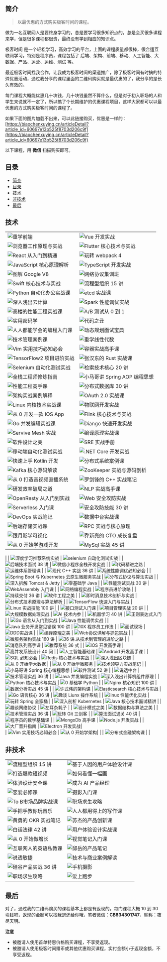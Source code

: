 

## 简介

> 以最优惠的方式购买极客时间的课程。

做为一名互联网人是要终身学习的，总是要学习很多知识点的，总是会买很多课程来学，但是很多课程都很贵，最终没有学到相应的知识点。

极客时间 是一个轻松学习，高效学习的平台，上面的课程质量都很棒，很合适互联网学习，特别是程序员，课程包括了 后端、架构、前端、移动、人工智能、大数据、产品、运营、运维、测试 等。

最近极客时间找我合作，让我成为极客时间的渠道推广，除了极客时间有时搞的特殊优惠活动，通过我分享的课程里面的二维码购买就是最优惠的了，我分享的是长久有效的。

每门课程大概能优惠几十块钱，几十块钱虽然不算什么，但是对于初入职场的人和学生来说就不一定了，所以搞了个长期维护的优惠课程项目，这样大家都可以以最优惠的方式购买极客时间的课程了。

如果下面的图片加载不出来，可以此链接购买，优惠是一样的：[https://biaochenxuying.cn/articleDetail?article_id=60697e13b525f8703d206c9f](https://biaochenxuying.cn/articleDetail?article_id=60697e13b525f8703d206c9f)

以下课程，用 **微信** 扫描购买即可。

## 目录

- [简介](#简介)
- [目录](#目录)
- [技术](#技术)
- [非技术](#非技术)
- [最后](#最后)

## 技术

|  |  | 
| --- | --- |
| ![重学前端](https://upload-images.jianshu.io/upload_images/12890819-8c5f5f92e11fbc76.jpg?imageMogr2/auto-orient/strip%7CimageView2/2/w/1240)  | ![Vue 开发实战](https://upload-images.jianshu.io/upload_images/12890819-66a0052ec5a9a49f.jpg?imageMogr2/auto-orient/strip%7CimageView2/2/w/1240)  | 
|  ![浏览器工作原理与实战](https://upload-images.jianshu.io/upload_images/12890819-da6d3bb1cb8a9104.jpg?imageMogr2/auto-orient/strip%7CimageView2/2/w/1240) | ![Flutter 核心技术与实战](https://upload-images.jianshu.io/upload_images/12890819-a60a680df0e570c2.jpg?imageMogr2/auto-orient/strip%7CimageView2/2/w/1240)  | 
|  ![React 从入门到精通](https://upload-images.jianshu.io/upload_images/12890819-5971eb6a1a931301.jpg?imageMogr2/auto-orient/strip%7CimageView2/2/w/1240) |  ![玩转 webpack 4](https://upload-images.jianshu.io/upload_images/12890819-bc71fc3e9001d40c.jpg?imageMogr2/auto-orient/strip%7CimageView2/2/w/1240) | 
|  ![JavaScript 核心原理解析](https://upload-images.jianshu.io/upload_images/12890819-906f438c3c0cee97.jpg?imageMogr2/auto-orient/strip%7CimageView2/2/w/1240) |  ![TypeScript 开发实战](https://upload-images.jianshu.io/upload_images/12890819-206e93f3fb853d8c.jpg?imageMogr2/auto-orient/strip%7CimageView2/2/w/1240) | 
|  ![图解 Google V8](https://upload-images.jianshu.io/upload_images/12890819-066dd2a46b8f1708.jpg?imageMogr2/auto-orient/strip%7CimageView2/2/w/1240) |  ![网络协议集训班](https://upload-images.jianshu.io/upload_images/12890819-8fe4b4d5dd5d58cd.jpg?imageMogr2/auto-orient/strip%7CimageView2/2/w/1240) |
|  ![Swift 核心技术与实战](https://upload-images.jianshu.io/upload_images/12890819-f758b47d571c8d06.jpg?imageMogr2/auto-orient/strip%7CimageView2/2/w/1240) |  ![流程型组织 15 讲](https://upload-images.jianshu.io/upload_images/12890819-7106fa1d52c4e00f.jpg?imageMogr2/auto-orient/strip%7CimageView2/2/w/1240) | 
|  ![Python 自动化办公实战课](https://upload-images.jianshu.io/upload_images/12890819-9a60d94113bc209b.jpg?imageMogr2/auto-orient/strip%7CimageView2/2/w/1240) | ![etcd 实战课](https://upload-images.jianshu.io/upload_images/12890819-c38efe20883b2f1e.jpg?imageMogr2/auto-orient/strip%7CimageView2/2/w/1240)  | 
|  ![深入浅出云计算](https://upload-images.jianshu.io/upload_images/12890819-b2cc9bd2863498a8.jpg?imageMogr2/auto-orient/strip%7CimageView2/2/w/1240) | ![Spark 性能调优实战](https://upload-images.jianshu.io/upload_images/12890819-99814f9c20971502.jpg?imageMogr2/auto-orient/strip%7CimageView2/2/w/1240)  | 
|  ![高楼的性能工程实战课](https://upload-images.jianshu.io/upload_images/12890819-0503f8a3ed332ec8.jpg?imageMogr2/auto-orient/strip%7CimageView2/2/w/1240) | ![A/B 测试从 0 到 1](https://upload-images.jianshu.io/upload_images/12890819-f9027a4eeadd919e.jpg?imageMogr2/auto-orient/strip%7CimageView2/2/w/1240)  | 
|  ![实用密码学](https://upload-images.jianshu.io/upload_images/12890819-aee17507623590d6.jpg?imageMogr2/auto-orient/strip%7CimageView2/2/w/1240) | ![代码之丑](https://upload-images.jianshu.io/upload_images/12890819-258abcebc89bdb64.jpg?imageMogr2/auto-orient/strip%7CimageView2/2/w/1240)  | 
|  ![人人都能学会的编程入门课](https://upload-images.jianshu.io/upload_images/12890819-bd3ff646eb123b6f.jpg?imageMogr2/auto-orient/strip%7CimageView2/2/w/1240) | ![动态规划面试宝典](https://upload-images.jianshu.io/upload_images/12890819-5839306dab5a1b01.jpg?imageMogr2/auto-orient/strip%7CimageView2/2/w/1240)  | 
| ![技术管理案例课](https://upload-images.jianshu.io/upload_images/12890819-3ffd0e317e08eaf4.jpg?imageMogr2/auto-orient/strip%7CimageView2/2/w/1240)  |  ![重学线性代数](https://upload-images.jianshu.io/upload_images/12890819-adbe0b7d12b4245a.jpg?imageMogr2/auto-orient/strip%7CimageView2/2/w/1240)   | 
|   ![Vim 实用技巧必知必会](https://upload-images.jianshu.io/upload_images/12890819-1ffeef306406cff0.jpg?imageMogr2/auto-orient/strip%7CimageView2/2/w/1240)   |  ![容器实战高手课](https://upload-images.jianshu.io/upload_images/12890819-0cc71922d486bfe6.jpg?imageMogr2/auto-orient/strip%7CimageView2/2/w/1240) | 
|  ![TensorFlow2 项目进阶实战](https://upload-images.jianshu.io/upload_images/12890819-897ad8aba6c6ef68.jpg?imageMogr2/auto-orient/strip%7CimageView2/2/w/1240) |  ![张汉东的 Rust 实战课](https://upload-images.jianshu.io/upload_images/12890819-9cd69df79166769b.jpg?imageMogr2/auto-orient/strip%7CimageView2/2/w/1240) | 
|  ![Selenium 自动化测试实战](https://upload-images.jianshu.io/upload_images/12890819-1f88885cf412b806.jpg?imageMogr2/auto-orient/strip%7CimageView2/2/w/1240) |  ![检索技术核心 20 讲](https://upload-images.jianshu.io/upload_images/12890819-ffb6926130f892ef.jpg?imageMogr2/auto-orient/strip%7CimageView2/2/w/1240) | 
|  ![全栈工程师修炼指南](https://upload-images.jianshu.io/upload_images/12890819-a6b4ceed6973eb86.jpg?imageMogr2/auto-orient/strip%7CimageView2/2/w/1240) |  ![小马哥讲 Spring AOP 编程思想](https://upload-images.jianshu.io/upload_images/12890819-8f313cf976c72e9b.jpg?imageMogr2/auto-orient/strip%7CimageView2/2/w/1240) | 
| ![性能工程高手课](https://upload-images.jianshu.io/upload_images/12890819-3744372fc787d9ee.jpg?imageMogr2/auto-orient/strip%7CimageView2/2/w/1240)  | ![分布式数据库 30 讲](https://upload-images.jianshu.io/upload_images/12890819-f67df47b68a2f6c2.jpg?imageMogr2/auto-orient/strip%7CimageView2/2/w/1240) | 
| ![架构实战案例解释](https://upload-images.jianshu.io/upload_images/12890819-c2c0e48d346bc54f.jpg?imageMogr2/auto-orient/strip%7CimageView2/2/w/1240)  |  ![OAuth 2.0 实战课](https://upload-images.jianshu.io/upload_images/12890819-fde1c6b226e005b3.jpg?imageMogr2/auto-orient/strip%7CimageView2/2/w/1240) | 
| ![Linux 内核技术实战课](https://upload-images.jianshu.io/upload_images/12890819-4e6d87ad73d4f648.jpg?imageMogr2/auto-orient/strip%7CimageView2/2/w/1240)  | ![物联网开发实战](https://upload-images.jianshu.io/upload_images/12890819-4390f6ae81c507d2.jpg?imageMogr2/auto-orient/strip%7CimageView2/2/w/1240)  | 
|  ![从 0 开发一款 IOS App](https://upload-images.jianshu.io/upload_images/12890819-4d5e6e2e978e6829.jpg?imageMogr2/auto-orient/strip%7CimageView2/2/w/1240)   |  ![Flink 核心技术与实战](https://upload-images.jianshu.io/upload_images/12890819-50ff3dbff1ce6fc7.jpg?imageMogr2/auto-orient/strip%7CimageView2/2/w/1240)  |
|  ![Go 并发编辑实战课](https://upload-images.jianshu.io/upload_images/12890819-b9aac3141e761b6e.jpg?imageMogr2/auto-orient/strip%7CimageView2/2/w/1240)  |  ![Diango 快速开发实战](https://upload-images.jianshu.io/upload_images/12890819-5888367000117f61.jpg?imageMogr2/auto-orient/strip%7CimageView2/2/w/1240)  | 
|  ![Servive Mesh 实战](https://upload-images.jianshu.io/upload_images/12890819-afc7789c34f5b84c.jpg?imageMogr2/auto-orient/strip%7CimageView2/2/w/1240) | ![编译原理实战课](https://upload-images.jianshu.io/upload_images/12890819-459b9e414d94d37e.jpg?imageMogr2/auto-orient/strip%7CimageView2/2/w/1240)  | 
|  ![软件设计之美](https://upload-images.jianshu.io/upload_images/12890819-419c1a73a33e581a.jpg?imageMogr2/auto-orient/strip%7CimageView2/2/w/1240) |  ![SRE 实战手册](https://upload-images.jianshu.io/upload_images/12890819-0876bac429ce5ff3.jpg?imageMogr2/auto-orient/strip%7CimageView2/2/w/1240) | 
|  ![移动端自动化测试实战](https://upload-images.jianshu.io/upload_images/12890819-e8cc25a70d835dc1.jpg?imageMogr2/auto-orient/strip%7CimageView2/2/w/1240) | ![.NET Core 开发实战](https://upload-images.jianshu.io/upload_images/12890819-2e0b1184c6d099c6.jpg?imageMogr2/auto-orient/strip%7CimageView2/2/w/1240)  | 
|  ![快速上手 Kotlin 开发](https://upload-images.jianshu.io/upload_images/12890819-ac0c69ba84a23e4a.jpg?imageMogr2/auto-orient/strip%7CimageView2/2/w/1240)  |  ![分布式系统案例课](https://upload-images.jianshu.io/upload_images/12890819-b3def9158a588718.jpg?imageMogr2/auto-orient/strip%7CimageView2/2/w/1240) | 
| ![Kafka 核心源码解读](https://upload-images.jianshu.io/upload_images/12890819-a4e758eeea8b1fcb.jpg?imageMogr2/auto-orient/strip%7CimageView2/2/w/1240)  | ![ZooKeeper 实战与源码剖析](https://upload-images.jianshu.io/upload_images/12890819-e8649a06b6d4a259.jpg?imageMogr2/auto-orient/strip%7CimageView2/2/w/1240)  | 
|  ![从 0 打造音视频直播系统](https://upload-images.jianshu.io/upload_images/12890819-3af5788060b5fd1b.jpg?imageMogr2/auto-orient/strip%7CimageView2/2/w/1240) |  ![罗剑锋的 C++ 实战笔记](https://upload-images.jianshu.io/upload_images/12890819-0b131b1bb5796f0a.jpg?imageMogr2/auto-orient/strip%7CimageView2/2/w/1240) | 
| ![研发效率破局之道](https://upload-images.jianshu.io/upload_images/12890819-28cd92b102b2730d.jpg?imageMogr2/auto-orient/strip%7CimageView2/2/w/1240)  | ![NLP 实战高手课](https://upload-images.jianshu.io/upload_images/12890819-2adc8d2dc6c4b6da.jpg?imageMogr2/auto-orient/strip%7CimageView2/2/w/1240)  | 
| ![OpenResty 从入门到实战](https://upload-images.jianshu.io/upload_images/12890819-8c2428160359c3cf.jpg?imageMogr2/auto-orient/strip%7CimageView2/2/w/1240)  | ![Web 安全攻防实战](https://upload-images.jianshu.io/upload_images/12890819-f0f44d948d40d396.jpg?imageMogr2/auto-orient/strip%7CimageView2/2/w/1240)  | 
| ![Serverless 入门课](https://upload-images.jianshu.io/upload_images/12890819-89a5eb03595fdf31.jpg?imageMogr2/auto-orient/strip%7CimageView2/2/w/1240)  |  ![安全攻防技能 30 讲](https://upload-images.jianshu.io/upload_images/12890819-bfe1e043a283867b.jpg?imageMogr2/auto-orient/strip%7CimageView2/2/w/1240) | 
| ![DevOps 实战笔记](https://upload-images.jianshu.io/upload_images/12890819-0d2d1cc323591744.jpg?imageMogr2/auto-orient/strip%7CimageView2/2/w/1240)  |  ![数据中台实战课](https://upload-images.jianshu.io/upload_images/12890819-0590432ceca0420d.jpg?imageMogr2/auto-orient/strip%7CimageView2/2/w/1240) | 
| ![后端存储实战课](https://upload-images.jianshu.io/upload_images/12890819-96d788a3ae6491a5.jpg?imageMogr2/auto-orient/strip%7CimageView2/2/w/1240)  |  ![RPC 实战与核心原理](https://upload-images.jianshu.io/upload_images/12890819-2f9e69c170870af8.jpg?imageMogr2/auto-orient/strip%7CimageView2/2/w/1240) | 
|  ![跟月影学可视化](https://upload-images.jianshu.io/upload_images/12890819-da11358767656763.jpg?imageMogr2/auto-orient/strip%7CimageView2/2/w/1240) |  ![乔新亮的 CTO 成长复盘](https://upload-images.jianshu.io/upload_images/12890819-703d1118854206b9.jpg?imageMogr2/auto-orient/strip%7CimageView2/2/w/1240) | 
|  ![从 0 开始学游戏开发](https://upload-images.jianshu.io/upload_images/12890819-312a80cdee585034.jpg?imageMogr2/auto-orient/strip%7CimageView2/2/w/1240) | ![MySql 实战 45 讲](https://upload-images.jianshu.io/upload_images/12890819-e86e0d2793211cbe.jpg?imageMogr2/auto-orient/strip%7CimageView2/2/w/1240)
  | 
|  ![深度学习推荐系统实战](https://upload-images.jianshu.io/upload_images/12890819-b6b63ba26f95e027.jpg?imageMogr2/auto-orient/strip%7CimageView2/2/w/1240) |  ![selenium 自动化测试实战](https://upload-images.jianshu.io/upload_images/12890819-939a6cc4f4d644f7.jpg?imageMogr2/auto-orient/strip%7CimageView2/2/w/1240) | 
| ![后端技术面试 38 讲](https://upload-images.jianshu.io/upload_images/12890819-ae5a0d787eae25c3.jpg?imageMogr2/auto-orient/strip%7CimageView2/2/w/1240)  |  ![微信小程序全栈开发实战](https://upload-images.jianshu.io/upload_images/12890819-6e4ca3844b7f8217.jpg?imageMogr2/auto-orient/strip%7CimageView2/2/w/1240) | 
| ![代码精进之路](https://upload-images.jianshu.io/upload_images/12890819-265bcbe11cda7a80.jpg?imageMogr2/auto-orient/strip%7CimageView2/2/w/1240)  |  ![运维体系管理课](https://upload-images.jianshu.io/upload_images/12890819-167bea3e6b3417b9.jpg?imageMogr2/auto-orient/strip%7CimageView2/2/w/1240) | 
| ![现代 C++ 实战 36 讲](https://upload-images.jianshu.io/upload_images/12890819-1980058c0533de7f.jpg?imageMogr2/auto-orient/strip%7CimageView2/2/w/1240)  | ![系统性能调优必知必会](https://upload-images.jianshu.io/upload_images/12890819-e754159cc876f4c0.jpg?imageMogr2/auto-orient/strip%7CimageView2/2/w/1240)  | 
|  ![Spring Boot 与 Kubernetes 云原生微服务实战](https://upload-images.jianshu.io/upload_images/12890819-42fb758fb5c9608c.jpg?imageMogr2/auto-orient/strip%7CimageView2/2/w/1240) | ![分布式协议与算法实战](https://upload-images.jianshu.io/upload_images/12890819-a7283c015d8fd5ff.jpg?imageMogr2/auto-orient/strip%7CimageView2/2/w/1240) | 
|  ![深入拆解 Tomcat & Jetty ](https://upload-images.jianshu.io/upload_images/12890819-6edfbda82555512f.jpg?imageMogr2/auto-orient/strip%7CimageView2/2/w/1240) | ![零基础学 Java](https://upload-images.jianshu.io/upload_images/12890819-09cbc739544ad256.jpg?imageMogr2/auto-orient/strip%7CimageView2/2/w/1240)  | 
| ![性能测试实战 30 讲](https://upload-images.jianshu.io/upload_images/12890819-a164ee02fccc5269.jpg?imageMogr2/auto-orient/strip%7CimageView2/2/w/1240)  | ![WebAssembly 入门课](https://upload-images.jianshu.io/upload_images/12890819-68dde06d94821a68.jpg?imageMogr2/auto-orient/strip%7CimageView2/2/w/1240)  | 
|  ![网络编程实战](https://upload-images.jianshu.io/upload_images/12890819-5898fc058e8f73e7.jpg?imageMogr2/auto-orient/strip%7CimageView2/2/w/1240) | ![程序员进阶攻略](https://upload-images.jianshu.io/upload_images/12890819-76d21a3963e1a499.jpg?imageMogr2/auto-orient/strip%7CimageView2/2/w/1240)  | 
| ![持续交付 36 讲](https://upload-images.jianshu.io/upload_images/12890819-20e592d3000a5a17.jpg?imageMogr2/auto-orient/strip%7CimageView2/2/w/1240)  | ![软件工程之美](https://upload-images.jianshu.io/upload_images/12890819-7db1e4a5a48b98ef.jpg?imageMogr2/auto-orient/strip%7CimageView2/2/w/1240)  | 
| ![即时消息技术剖析与实战](https://upload-images.jianshu.io/upload_images/12890819-72733dcca8b6d1a6.jpg?imageMogr2/auto-orient/strip%7CimageView2/2/w/1240)  | ![分布式技术原理与算法解析](https://upload-images.jianshu.io/upload_images/12890819-b34ceed768c7c836.jpg?imageMogr2/auto-orient/strip%7CimageView2/2/w/1240)  | 
|  ![TensorFlow 快速入门与实战](https://upload-images.jianshu.io/upload_images/12890819-8dd4274b9adcafdd.jpg?imageMogr2/auto-orient/strip%7CimageView2/2/w/1240) |  ![Linux 实战技能 100 讲](https://upload-images.jianshu.io/upload_images/12890819-bde9c24f04407257.jpg?imageMogr2/auto-orient/strip%7CimageView2/2/w/1240) | 
| ![接口测试入门课](https://upload-images.jianshu.io/upload_images/12890819-872da214eac9368a.jpg?imageMogr2/auto-orient/strip%7CimageView2/2/w/1240) | ![项目管理实战 20 讲](https://upload-images.jianshu.io/upload_images/12890819-671e60c31f4ceecc.jpg?imageMogr2/auto-orient/strip%7CimageView2/2/w/1240)  | 
| ![大规模数据处理实战](https://upload-images.jianshu.io/upload_images/12890819-0a5566f7798d2c54.jpg?imageMogr2/auto-orient/strip%7CimageView2/2/w/1240)  | ![AI 技术内参](https://upload-images.jianshu.io/upload_images/12890819-cb944ccaec43d0f8.jpg?imageMogr2/auto-orient/strip%7CimageView2/2/w/1240)  | 
| ![机器学习 40 讲](https://upload-images.jianshu.io/upload_images/12890819-4ccbe3c91a975a1c.jpg?imageMogr2/auto-orient/strip%7CimageView2/2/w/1240)  | ![正则表达式入门](https://upload-images.jianshu.io/upload_images/12890819-2ffcdb6213171b52.jpg?imageMogr2/auto-orient/strip%7CimageView2/2/w/1240)  | 
|  ![Go 语言从入门到实战](https://upload-images.jianshu.io/upload_images/12890819-3277c3846ce8f73d.jpg?imageMogr2/auto-orient/strip%7CimageView2/2/w/1240) |  ![Java 性能调优实战](https://upload-images.jianshu.io/upload_images/12890819-57082f721c2c3d98.jpg?imageMogr2/auto-orient/strip%7CimageView2/2/w/1240) | 
| ![Java 业务开发常见错误 100 讲](https://upload-images.jianshu.io/upload_images/12890819-3a8a7d70e5b4ae3a.jpg?imageMogr2/auto-orient/strip%7CimageView2/2/w/1240)  | ![10X 程序员工作法](https://upload-images.jianshu.io/upload_images/12890819-0346951d011371ac.jpg?imageMogr2/auto-orient/strip%7CimageView2/2/w/1240)  | 
| ![面试现场](https://upload-images.jianshu.io/upload_images/12890819-e1de1edc754b254e.jpg?imageMogr2/auto-orient/strip%7CimageView2/2/w/1240)  |  ![DDD实战课](https://upload-images.jianshu.io/upload_images/12890819-1ccc1fea4e13696b.jpg?imageMogr2/auto-orient/strip%7CimageView2/2/w/1240) | 
| ![编译原理之美](https://upload-images.jianshu.io/upload_images/12890819-e4806fd9722307a2.jpg?imageMogr2/auto-orient/strip%7CimageView2/2/w/1240)  | ![Web协议详解与抓包实战](https://upload-images.jianshu.io/upload_images/12890819-e106796110c2ab67.jpg?imageMogr2/auto-orient/strip%7CimageView2/2/w/1240)  | 
|  ![微服务架构实战 160 讲](https://upload-images.jianshu.io/upload_images/12890819-0e7716fe12f0174a.jpg?imageMogr2/auto-orient/strip%7CimageView2/2/w/1240) | ![36 讲.从技术到管理的进阶之路](https://upload-images.jianshu.io/upload_images/12890819-6a44f741a851bc22.jpg?imageMogr2/auto-orient/strip%7CimageView2/2/w/1240)  | 
|  ![消息队列高手课](https://upload-images.jianshu.io/upload_images/12890819-484c0a93b66db784.jpg?imageMogr2/auto-orient/strip%7CimageView2/2/w/1240) | ![推荐系统 36 式](https://upload-images.jianshu.io/upload_images/12890819-eedf01f8bb781334.jpg?imageMogr2/auto-orient/strip%7CimageView2/2/w/1240)
  | 
|  ![IOS 开发高手课](https://upload-images.jianshu.io/upload_images/12890819-720a06c855874074.jpg?imageMogr2/auto-orient/strip%7CimageView2/2/w/1240) |  ![高并发系统设计 40 问](https://upload-images.jianshu.io/upload_images/12890819-8dbc1db2eea6993c.jpg?imageMogr2/auto-orient/strip%7CimageView2/2/w/1240) | 
| ![人工智能基础课](https://upload-images.jianshu.io/upload_images/12890819-4d222a987eff43af.jpg?imageMogr2/auto-orient/strip%7CimageView2/2/w/1240)  | ![Android 开发高手课](https://upload-images.jianshu.io/upload_images/12890819-559421c5062ace4e.jpg?imageMogr2/auto-orient/strip%7CimageView2/2/w/1240)  | 
| ![SQL 必知必会](https://upload-images.jianshu.io/upload_images/12890819-d0b66945542b162a.jpg?imageMogr2/auto-orient/strip%7CimageView2/2/w/1240)  |  ![Redis 核心技术与实战](https://upload-images.jianshu.io/upload_images/12890819-3617d919630b121d.jpg?imageMogr2/auto-orient/strip%7CimageView2/2/w/1240) | 
|  ![深入浅出区块链](https://upload-images.jianshu.io/upload_images/12890819-dc22cf02c93e9cbb.jpg?imageMogr2/auto-orient/strip%7CimageView2/2/w/1240) | ![从 0 开始学大数据](https://upload-images.jianshu.io/upload_images/12890819-f0c745ad3ce4b4b8.jpg?imageMogr2/auto-orient/strip%7CimageView2/2/w/1240)  | 
| ![从 0 开始学微服务](https://upload-images.jianshu.io/upload_images/12890819-08b17fcd1e2d9f9c.jpg?imageMogr2/auto-orient/strip%7CimageView2/2/w/1240)  | ![技术领导力实战笔记](https://upload-images.jianshu.io/upload_images/12890819-25252104acc96f4f.jpg?imageMogr2/auto-orient/strip%7CimageView2/2/w/1240)  | 
| ![小马哥讲 Spring 核心编程思想](https://upload-images.jianshu.io/upload_images/12890819-58e8be52cfc97c4c.jpg?imageMogr2/auto-orient/strip%7CimageView2/2/w/1240)  | ![软件测试 52 讲](https://upload-images.jianshu.io/upload_images/12890819-d0f9c69577c9fc42.jpg?imageMogr2/auto-orient/strip%7CimageView2/2/w/1240)  | 
|  ![说透中台](https://upload-images.jianshu.io/upload_images/12890819-12d7ed52fc7b3db6.jpg?imageMogr2/auto-orient/strip%7CimageView2/2/w/1240) | ![技术管理实战 36 讲](https://upload-images.jianshu.io/upload_images/12890819-cc702596a6de4cc6.jpg?imageMogr2/auto-orient/strip%7CimageView2/2/w/1240)  | 
| ![Java 并发编程实战](https://upload-images.jianshu.io/upload_images/12890819-5fbb48263f5c24f8.jpg?imageMogr2/auto-orient/strip%7CimageView2/2/w/1240)  | ![深入浅出计算机组件原理](https://upload-images.jianshu.io/upload_images/12890819-1cdb3ec4cbbd4372.jpg?imageMogr2/auto-orient/strip%7CimageView2/2/w/1240)  | 
| ![Python 核心技术与实战](https://upload-images.jianshu.io/upload_images/12890819-2b843bc195e6f360.jpg?imageMogr2/auto-orient/strip%7CimageView2/2/w/1240)  | ![0 基础学 Python](https://upload-images.jianshu.io/upload_images/12890819-8b12beef533f1300.jpg?imageMogr2/auto-orient/strip%7CimageView2/2/w/1240)  | 
|  ![Nginx 核心知识 100 讲](https://upload-images.jianshu.io/upload_images/12890819-8b82ce001e48a56a.jpg?imageMogr2/auto-orient/strip%7CimageView2/2/w/1240) |  ![数据分析实战 45 讲](https://upload-images.jianshu.io/upload_images/12890819-1469f9ade7cb78c0.jpg?imageMogr2/auto-orient/strip%7CimageView2/2/w/1240) | 
| ![许式伟的架构课](https://upload-images.jianshu.io/upload_images/12890819-ab36b6aec1e0dbce.jpg?imageMogr2/auto-orient/strip%7CimageView2/2/w/1240)  |  ![Elasticsearch 核心技术与实战](https://upload-images.jianshu.io/upload_images/12890819-889ccd36674100ed.jpg?imageMogr2/auto-orient/strip%7CimageView2/2/w/1240)
 | 
| ![Go 语言核心 36 讲](https://upload-images.jianshu.io/upload_images/12890819-aed7874625b2760d.jpg?imageMogr2/auto-orient/strip%7CimageView2/2/w/1240)  |  ![趣谈 Liunx 操作系统](https://upload-images.jianshu.io/upload_images/12890819-ceeb0ef804756d9f.jpg?imageMogr2/auto-orient/strip%7CimageView2/2/w/1240) | 
|  ![linux 性能优化实战](https://upload-images.jianshu.io/upload_images/12890819-2c719017b8bdd311.jpg?imageMogr2/auto-orient/strip%7CimageView2/2/w/1240) |  ![玩转 Spring 全家桶](https://upload-images.jianshu.io/upload_images/12890819-d372445040565e87.jpg?imageMogr2/auto-orient/strip%7CimageView2/2/w/1240) | 
| ![深入剖析 Kubernetes](https://upload-images.jianshu.io/upload_images/12890819-e20936e156c993f8.jpg?imageMogr2/auto-orient/strip%7CimageView2/2/w/1240)  |  ![Java 核心技术面试精讲](https://upload-images.jianshu.io/upload_images/12890819-2bf8b21218d16f1e.jpg?imageMogr2/auto-orient/strip%7CimageView2/2/w/1240) | 
|  ![趣谈网络协议](https://upload-images.jianshu.io/upload_images/12890819-f810b8d537601b88.jpg?imageMogr2/auto-orient/strip%7CimageView2/2/w/1240) | ![左耳杂耗子](https://upload-images.jianshu.io/upload_images/12890819-e2e4abd71e324889.jpg?imageMogr2/auto-orient/strip%7CimageView2/2/w/1240)  | 
| ![设计模式之美](https://upload-images.jianshu.io/upload_images/12890819-d0186791998c7a83.jpg?imageMogr2/auto-orient/strip%7CimageView2/2/w/1240)  | ![数据结构与算法之美](https://upload-images.jianshu.io/upload_images/12890819-71c0ba7429783e11.jpg?imageMogr2/auto-orient/strip%7CimageView2/2/w/1240)  | 
| ![技术管理实战 36 讲](https://upload-images.jianshu.io/upload_images/12890819-f2d30fb18c8a095d.jpg?imageMogr2/auto-orient/strip%7CimageView2/2/w/1240)  |  ![玩转 Git 三剑客](https://upload-images.jianshu.io/upload_images/12890819-3e4f6474d212dcea.jpg?imageMogr2/auto-orient/strip%7CimageView2/2/w/1240) | 
| ![算法面试通关 40 讲](https://upload-images.jianshu.io/upload_images/12890819-4617b2f525a36110.jpg?imageMogr2/auto-orient/strip%7CimageView2/2/w/1240)  |  ![程序员的数学基础课](https://upload-images.jianshu.io/upload_images/12890819-4c93f42460b49968.jpg?imageMogr2/auto-orient/strip%7CimageView2/2/w/1240) | 
| ![MongoDb 高手课](https://upload-images.jianshu.io/upload_images/12890819-cd63cc26711092ae.jpg?imageMogr2/auto-orient/strip%7CimageView2/2/w/1240)  |  ![Node.js 开发实战](https://upload-images.jianshu.io/upload_images/12890819-1ac688b188149b2c.jpg?imageMogr2/auto-orient/strip%7CimageView2/2/w/1240) | 
|  ![大厂晋升指南](https://upload-images.jianshu.io/upload_images/12890819-d9fc6ff1d31466a0.jpg?imageMogr2/auto-orient/strip%7CimageView2/2/w/1240) |   ![Electron 开发实战](https://upload-images.jianshu.io/upload_images/12890819-762ee4a5ec60a2c8.jpg?imageMogr2/auto-orient/strip%7CimageView2/2/w/1240)|      
|  ![Vim 实用技巧必知必会](https://upload-images.jianshu.io/upload_images/12890819-a95ec85d34b4b0df.jpg?imageMogr2/auto-orient/strip%7CimageView2/2/w/1240) |  ![从 0 开始学架构](https://upload-images.jianshu.io/upload_images/12890819-b1c9fe57055eb8ed.jpg?imageMogr2/auto-orient/strip%7CimageView2/2/w/1240)| 
|
| ![分布式金融架构课](https://upload-images.jianshu.io/upload_images/12890819-eeefae04654464bd.jpg?imageMogr2/auto-orient/strip%7CimageView2/2/w/1240) |  | 



## 非技术

|  |  | 
| --- | --- |
| ![流程型组织 15 讲](https://upload-images.jianshu.io/upload_images/12890819-7106fa1d52c4e00f.jpg?imageMogr2/auto-orient/strip%7CimageView2/2/w/1240)  | ![基于人因的用户体验设计课](https://upload-images.jianshu.io/upload_images/12890819-e785c4ec6e99b699.jpg?imageMogr2/auto-orient/strip%7CimageView2/2/w/1240) | 
| ![打造爆款短视频](https://upload-images.jianshu.io/upload_images/12890819-bcd00ba2172a5d4d.jpg?imageMogr2/auto-orient/strip%7CimageView2/2/w/1240)  |  ![如何看懂一幅画](https://upload-images.jianshu.io/upload_images/12890819-28eeaaaa364812ba.jpg?imageMogr2/auto-orient/strip%7CimageView2/2/w/1240) | 
| ![体验设计安全课](https://upload-images.jianshu.io/upload_images/12890819-0b606bb6ab5e43f5.jpg?imageMogr2/auto-orient/strip%7CimageView2/2/w/1240)  |  ![成为 AI 产品经理](https://upload-images.jianshu.io/upload_images/12890819-d9e03126a3092e10.jpg?imageMogr2/auto-orient/strip%7CimageView2/2/w/1240) | 
|  ![恋爱必修课](https://upload-images.jianshu.io/upload_images/12890819-faa866f1eca91960.jpg?imageMogr2/auto-orient/strip%7CimageView2/2/w/1240) |  ![摄影入门课](https://upload-images.jianshu.io/upload_images/12890819-f544d0b16db9b25c.jpg?imageMogr2/auto-orient/strip%7CimageView2/2/w/1240) | 
| ![To B市场品牌实战课](https://upload-images.jianshu.io/upload_images/12890819-3268008164b32cf2.jpg?imageMogr2/auto-orient/strip%7CimageView2/2/w/1240)  | ![职场求生攻略](https://upload-images.jianshu.io/upload_images/12890819-b4171d89751dbc29.jpg?imageMogr2/auto-orient/strip%7CimageView2/2/w/1240)  | 
| ![手把手教你玩音乐](https://upload-images.jianshu.io/upload_images/12890819-cbf556b6865a7854.jpg?imageMogr2/auto-orient/strip%7CimageView2/2/w/1240)  | ![人人都用得上的写作课](https://upload-images.jianshu.io/upload_images/12890819-626c79d08526011b.jpg?imageMogr2/auto-orient/strip%7CimageView2/2/w/1240)  | 
| ![黄勇的 OKR 实战笔记](https://upload-images.jianshu.io/upload_images/12890819-151dfffe76539bad.jpg?imageMogr2/auto-orient/strip%7CimageView2/2/w/1240)  | ![苏杰的产品创新课](https://upload-images.jianshu.io/upload_images/12890819-817862c5e2af0575.jpg?imageMogr2/auto-orient/strip%7CimageView2/2/w/1240)  | 
|  ![白话法律 42 讲](https://upload-images.jianshu.io/upload_images/12890819-5d37a4fda7a658ad.jpg?imageMogr2/auto-orient/strip%7CimageView2/2/w/1240) | ![用户体验设计实战课](https://upload-images.jianshu.io/upload_images/12890819-8cbb32be4504bf0b.jpg?imageMogr2/auto-orient/strip%7CimageView2/2/w/1240)  | 
| ![从 0 开始做增长](https://upload-images.jianshu.io/upload_images/12890819-465373ed3781a7e8.jpg?imageMogr2/auto-orient/strip%7CimageView2/2/w/1240)  |  ![视觉笔记入门课](https://upload-images.jianshu.io/upload_images/12890819-c4c750084955dc71.jpg?imageMogr2/auto-orient/strip%7CimageView2/2/w/1240) | 
|  ![互联网人的英语私教课](https://upload-images.jianshu.io/upload_images/12890819-59e77def196800ce.jpg?imageMogr2/auto-orient/strip%7CimageView2/2/w/1240) |  ![邱岳的产品笔记](https://upload-images.jianshu.io/upload_images/12890819-c57f4163f3a2078d.jpg?imageMogr2/auto-orient/strip%7CimageView2/2/w/1240) | 
|   ![说透敏捷](https://upload-images.jianshu.io/upload_images/12890819-bc3e08564a7aa08c.jpg?imageMogr2/auto-orient/strip%7CimageView2/2/w/1240)|  ![技术与商业案例解读](https://upload-images.jianshu.io/upload_images/12890819-057b0604aeab6350.jpg?imageMogr2/auto-orient/strip%7CimageView2/2/w/1240) | 
|  ![硅谷产品实战 36 讲](https://upload-images.jianshu.io/upload_images/12890819-c53ea50c2c0d6a61.jpg?imageMogr2/auto-orient/strip%7CimageView2/2/w/1240) |  ![手机摄影](https://upload-images.jianshu.io/upload_images/12890819-e30856c00b05819d.jpg?imageMogr2/auto-orient/strip%7CimageView2/2/w/1240) | 
|  ![职场求生攻略](https://upload-images.jianshu.io/upload_images/12890819-6fa83148d74bfd7a.jpg?imageMogr2/auto-orient/strip%7CimageView2/2/w/1240) |    ![爱上跑步](https://upload-images.jianshu.io/upload_images/12890819-236858ff27165b44.jpg?imageMogr2/auto-orient/strip%7CimageView2/2/w/1240) | 

## 最后

对了，通过我的二维码购买的课程基本上都是有返现的，每门课程大概 10 到 30 块钱吧，返现的金额可以找我退还给你哦，笔者微信：**CB834301747**，昵称：夜尽天明。

**注意**

* 被邀请人使用首单特惠价格购买课程，不享受返现。
* 被邀请人使用极客时间赠币或其他优惠购买课程，实付金额小于返现金额，不享受返现。

